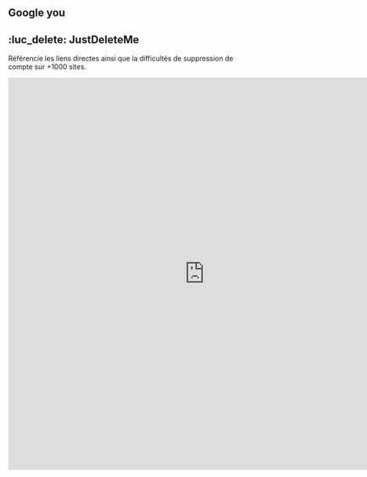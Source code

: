## Google you






## :luc_delete: JustDeleteMe

Référencie les liens directes ainsi que la difficultés de suppression de compte sur +1000 sites.

<iframe
  border="0"
  frameborder="0"
  height="800"
  width="800"
  src="https://justdeleteme.xyz/"
>
</iframe>
